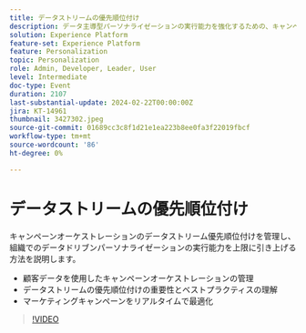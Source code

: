 ```yaml
---
title: データストリームの優先順位付け
description: データ主導型パーソナライゼーションの実行能力を強化するための、キャンペーンオーケストレーションのデータストリーム優先順位付けの管理方法を学ぶ — 顧客データを使用したキャンペーン編成の管理 — データストリーム優先順位付けの重要性とベストプラクティスの理解 — マーケティングキャンペーンの最適化
solution: Experience Platform
feature-set: Experience Platform
feature: Personalization
topic: Personalization
role: Admin, Developer, Leader, User
level: Intermediate
doc-type: Event
duration: 2107
last-substantial-update: 2024-02-22T00:00:00Z
jira: KT-14961
thumbnail: 3427302.jpeg
source-git-commit: 01689cc3c8f1d21e1ea223b8ee0fa3f22019fbcf
workflow-type: tm+mt
source-wordcount: '86'
ht-degree: 0%

---
```



# データストリームの優先順位付け

キャンペーンオーケストレーションのデータストリーム優先順位付けを管理し、組織でのデータドリブンパーソナライゼーションの実行能力を上限に引き上げる方法を説明します。

- 顧客データを使用したキャンペーンオーケストレーションの管理
- データストリームの優先順位付けの重要性とベストプラクティスの理解
- マーケティングキャンペーンをリアルタイムで最適化

>[!VIDEO](https://video.tv.adobe.com/v/3427302/?learn=on)
